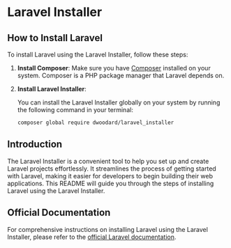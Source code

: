 # Laravel Installer

## How to Install Laravel

To install Laravel using the Laravel Installer, follow these steps:

1. **Install Composer**: Make sure you have [Composer](https://getcomposer.org/download/) installed on your system. Composer is a PHP package manager that Laravel depends on.

2. **Install Laravel Installer**:

   You can install the Laravel Installer globally on your system by running the following command in your terminal:

   ```bash
   composer global require dwoodard/laravel_installer
   ```
 
## Introduction

The Laravel Installer is a convenient tool to help you set up and create Laravel projects effortlessly. It streamlines the process of getting started with Laravel, making it easier for developers to begin building their web applications. This README will guide you through the steps of installing Laravel using the Laravel Installer.

## Official Documentation

For comprehensive instructions on installing Laravel using the Laravel Installer, please refer to the [official Laravel documentation](https://laravel.com/docs#creating-a-laravel-project).

